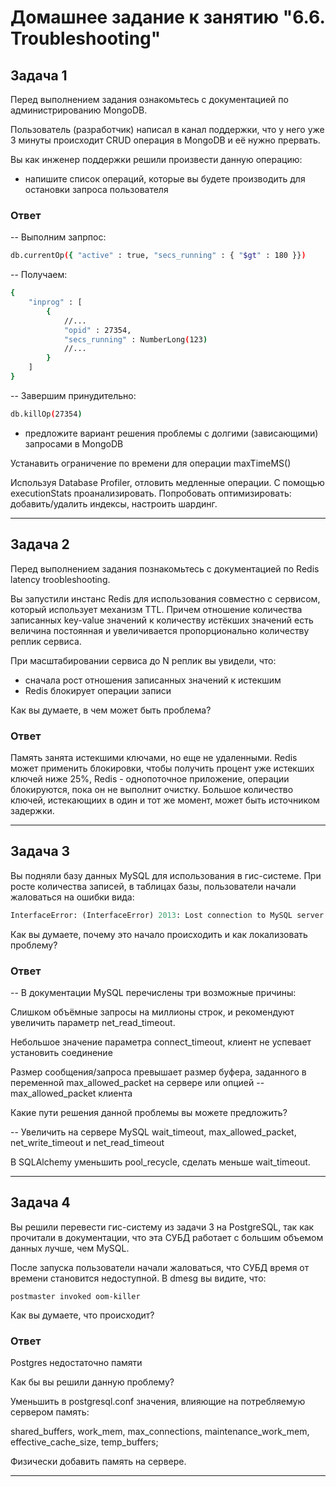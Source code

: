 # Домашнее задание к занятию "6.6. Troubleshooting"

## Задача 1

Перед выполнением задания ознакомьтесь с документацией по администрированию MongoDB.

Пользователь (разработчик) написал в канал поддержки, что у него уже 3 минуты происходит CRUD операция в MongoDB и её 
нужно прервать. 

Вы как инженер поддержки решили произвести данную операцию:
- напишите список операций, которые вы будете производить для остановки запроса пользователя

### Ответ
-- Выполним запрпос:
```bash
db.currentOp({ "active" : true, "secs_running" : { "$gt" : 180 }})
```
-- Получаем: 

```bash
{
    "inprog" : [
        {
            //...
            "opid" : 27354,
            "secs_running" : NumberLong(123)
            //...
        }
    ]
}
```
-- Завершим принудительно:

```bash
db.killOp(27354)
```
- предложите вариант решения проблемы с долгими (зависающими) запросами в MongoDB

Устанавить ограничение по времени для операции maxTimeMS()

Используя Database Profiler, отловить медленные операции. 
С помощью executionStats проанализировать. Попробовать
оптимизировать: добавить/удалить индексы, настроить шардинг.

---

## Задача 2

Перед выполнением задания познакомьтесь с документацией по Redis latency troobleshooting.

Вы запустили инстанс Redis для использования совместно с сервисом, который использует механизм TTL. 
Причем отношение количества записанных key-value значений к количеству истёкших значений есть величина постоянная и
увеличивается пропорционально количеству реплик сервиса. 

При масштабировании сервиса до N реплик вы увидели, что:
- сначала рост отношения записанных значений к истекшим
- Redis блокирует операции записи

Как вы думаете, в чем может быть проблема?

### Ответ

Память занята истекшими ключами, но еще не удаленными. Redis может применить блокировки, чтобы получить процент уже истекших ключей ниже 25%, Redis - однопоточное приложение, операции блокируются, пока он не выполнит очистку.
Большое количество ключей, истекающиих в один и тот же момент, может быть источником задержки.

---

## Задача 3

Вы подняли базу данных MySQL для использования в гис-системе. При росте количества записей, в таблицах базы,
пользователи начали жаловаться на ошибки вида:
```python
InterfaceError: (InterfaceError) 2013: Lost connection to MySQL server during query u'SELECT..... '
```

Как вы думаете, почему это начало происходить и как локализовать проблему?


### Ответ

-- В документации MySQL перечислены три возможные причины:

Слишком объёмные запросы на миллионы строк, и рекомендуют увеличить параметр net_read_timeout.

Небольшое значение параметра connect_timeout, клиент не успевает установить соединение

Размер сообщения/запроса превышает размер буфера, заданного в переменной  max_allowed_packet на сервере или опцией --max_allowed_packet клиента


Какие пути решения данной проблемы вы можете предложить?

-- Увеличить на сервере MySQL wait_timeout, max_allowed_packet, net_write_timeout и net_read_timeout

В SQLAlchemy уменьшить pool_recycle, сделать меньше wait_timeout.

---

## Задача 4


Вы решили перевести гис-систему из задачи 3 на PostgreSQL, так как прочитали в документации, что эта СУБД работает с 
большим объемом данных лучше, чем MySQL.

После запуска пользователи начали жаловаться, что СУБД время от времени становится недоступной. В dmesg вы видите, что:

`postmaster invoked oom-killer`

Как вы думаете, что происходит?


### Ответ

Postgres недостаточно памяти

Как бы вы решили данную проблему?

Уменьшить в postgresql.conf значения, влияющие на потребляемую сервером память: 

shared_buffers, work_mem, max_connections, maintenance_work_mem,   effective_cache_size, temp_buffers;

Физически добавить память на сервере.

---


